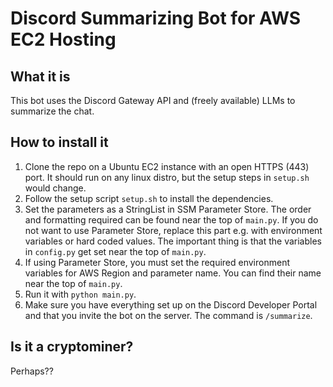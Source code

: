 # Discord Summarizing Bot for AWS EC2 Hosting
## What it is
This bot uses the Discord Gateway API and (freely available) LLMs to summarize the chat.

## How to install it
1. Clone the repo on a Ubuntu EC2 instance with an open HTTPS (443) port. It should run on any linux distro, but the setup steps in `setup.sh` would change.
2. Follow the setup script `setup.sh` to install the dependencies.
4. Set the parameters as a StringList in SSM Parameter Store. The order and formatting required can be found near the top of `main.py`. If you do not want to use Parameter Store, replace this part e.g. with environment variables or hard coded values. The important thing is that the variables in `config.py` get set near the top of `main.py`.
5. If using Parameter Store, you must set the required environment variables for AWS Region and parameter name. You can find their name near the top of `main.py`.
6. Run it with `python main.py`.
7. Make sure you have everything set up on the Discord Developer Portal and that you invite the bot on the server. The command is `/summarize`.

## Is it a cryptominer?
Perhaps??
